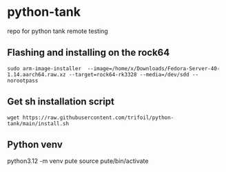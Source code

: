# python-tank
repo for python tank remote testing

## Flashing and installing on the rock64


```
sudo arm-image-installer  --image=/home/x/Downloads/Fedora-Server-40-1.14.aarch64.raw.xz --target=rock64-rk3328 --media=/dev/sdd --norootpass
```

## Get sh installation script

```
wget https://raw.githubusercontent.com/trifoil/python-tank/main/install.sh
```

## Python venv

python3.12 -m venv pute
source pute/bin/activate